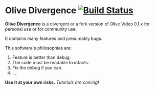 # Olive Divergence [![Build Status](https://travis-ci.org/olive-editor/olive.svg?branch=master)](https://travis-ci.org/olive-editor/olive)

**Olive Divergence** is a divergent or a fork version of Olive Video 0.1.x
for personal use or for community use.

It contains many features and presumably bugs.

This software's philosophies are:
  1. Feature is better than debug.
  2. The code must be readable to infants.
  3. Fix the debug if you can.
  4. ....

**Use it at your own risks.**
*Tutorials are coming!*
